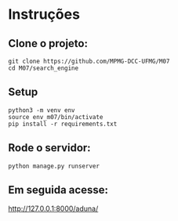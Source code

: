 # Instruções

## Clone o projeto:

```
git clone https://github.com/MPMG-DCC-UFMG/M07
cd M07/search_engine
```

## Setup

```
python3 -m venv env
source env_m07/bin/activate
pip install -r requirements.txt
```

## Rode o servidor:

```
python manage.py runserver
````

## Em seguida acesse:

http://127.0.0.1:8000/aduna/


